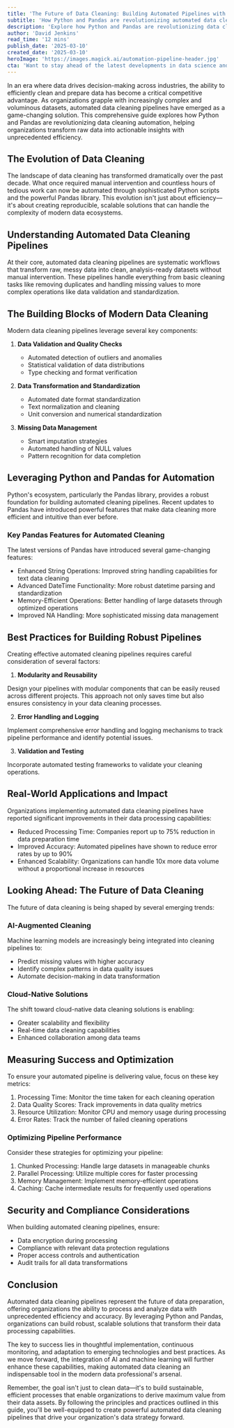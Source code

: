 ```yaml
---
title: 'The Future of Data Cleaning: Building Automated Pipelines with Python and Pandas'
subtitle: 'How Python and Pandas are revolutionizing automated data cleaning processes'
description: 'Explore how Python and Pandas are revolutionizing data cleaning automation through automated pipelines. Learn about key features, best practices, and real-world applications for transforming raw data into actionable insights with unprecedented efficiency.'
author: 'David Jenkins'
read_time: '12 mins'
publish_date: '2025-03-10'
created_date: '2025-03-10'
heroImage: 'https://images.magick.ai/automation-pipeline-header.jpg'
cta: 'Want to stay ahead of the latest developments in data science and automation? Follow MagickAI on LinkedIn for exclusive insights and expert perspectives on building efficient data pipelines and leveraging cutting-edge AI technologies!'
---
```


In an era where data drives decision-making across industries, the ability to efficiently clean and prepare data has become a critical competitive advantage. As organizations grapple with increasingly complex and voluminous datasets, automated data cleaning pipelines have emerged as a game-changing solution. This comprehensive guide explores how Python and Pandas are revolutionizing data cleaning automation, helping organizations transform raw data into actionable insights with unprecedented efficiency.

## The Evolution of Data Cleaning

The landscape of data cleaning has transformed dramatically over the past decade. What once required manual intervention and countless hours of tedious work can now be automated through sophisticated Python scripts and the powerful Pandas library. This evolution isn't just about efficiency—it's about creating reproducible, scalable solutions that can handle the complexity of modern data ecosystems.

## Understanding Automated Data Cleaning Pipelines

At their core, automated data cleaning pipelines are systematic workflows that transform raw, messy data into clean, analysis-ready datasets without manual intervention. These pipelines handle everything from basic cleaning tasks like removing duplicates and handling missing values to more complex operations like data validation and standardization.

## The Building Blocks of Modern Data Cleaning

Modern data cleaning pipelines leverage several key components:

1. **Data Validation and Quality Checks**
   - Automated detection of outliers and anomalies
   - Statistical validation of data distributions
   - Type checking and format verification

2. **Data Transformation and Standardization**
   - Automated date format standardization
   - Text normalization and cleaning
   - Unit conversion and numerical standardization

3. **Missing Data Management**
   - Smart imputation strategies
   - Automated handling of NULL values
   - Pattern recognition for data completion

## Leveraging Python and Pandas for Automation

Python's ecosystem, particularly the Pandas library, provides a robust foundation for building automated cleaning pipelines. Recent updates to Pandas have introduced powerful features that make data cleaning more efficient and intuitive than ever before.

### Key Pandas Features for Automated Cleaning

The latest versions of Pandas have introduced several game-changing features:

- Enhanced String Operations: Improved string handling capabilities for text data cleaning
- Advanced DateTime Functionality: More robust datetime parsing and standardization
- Memory-Efficient Operations: Better handling of large datasets through optimized operations
- Improved NA Handling: More sophisticated missing data management

## Best Practices for Building Robust Pipelines

Creating effective automated cleaning pipelines requires careful consideration of several factors:

1. **Modularity and Reusability**

Design your pipelines with modular components that can be easily reused across different projects. This approach not only saves time but also ensures consistency in your data cleaning processes.

2. **Error Handling and Logging**

Implement comprehensive error handling and logging mechanisms to track pipeline performance and identify potential issues.

3. **Validation and Testing**

Incorporate automated testing frameworks to validate your cleaning operations.

## Real-World Applications and Impact

Organizations implementing automated data cleaning pipelines have reported significant improvements in their data processing capabilities:

- Reduced Processing Time: Companies report up to 75% reduction in data preparation time
- Improved Accuracy: Automated pipelines have shown to reduce error rates by up to 90%
- Enhanced Scalability: Organizations can handle 10x more data volume without a proportional increase in resources

## Looking Ahead: The Future of Data Cleaning

The future of data cleaning is being shaped by several emerging trends:

### AI-Augmented Cleaning

Machine learning models are increasingly being integrated into cleaning pipelines to:
- Predict missing values with higher accuracy
- Identify complex patterns in data quality issues
- Automate decision-making in data transformation

### Cloud-Native Solutions

The shift toward cloud-native data cleaning solutions is enabling:
- Greater scalability and flexibility
- Real-time data cleaning capabilities
- Enhanced collaboration among data teams

## Measuring Success and Optimization

To ensure your automated pipeline is delivering value, focus on these key metrics:

1. Processing Time: Monitor the time taken for each cleaning operation
2. Data Quality Scores: Track improvements in data quality metrics
3. Resource Utilization: Monitor CPU and memory usage during processing
4. Error Rates: Track the number of failed cleaning operations

### Optimizing Pipeline Performance

Consider these strategies for optimizing your pipeline:

1. Chunked Processing: Handle large datasets in manageable chunks
2. Parallel Processing: Utilize multiple cores for faster processing
3. Memory Management: Implement memory-efficient operations
4. Caching: Cache intermediate results for frequently used operations

## Security and Compliance Considerations

When building automated cleaning pipelines, ensure:

- Data encryption during processing
- Compliance with relevant data protection regulations
- Proper access controls and authentication
- Audit trails for all data transformations

## Conclusion

Automated data cleaning pipelines represent the future of data preparation, offering organizations the ability to process and analyze data with unprecedented efficiency and accuracy. By leveraging Python and Pandas, organizations can build robust, scalable solutions that transform their data processing capabilities.

The key to success lies in thoughtful implementation, continuous monitoring, and adaptation to emerging technologies and best practices. As we move forward, the integration of AI and machine learning will further enhance these capabilities, making automated data cleaning an indispensable tool in the modern data professional's arsenal.

Remember, the goal isn't just to clean data—it's to build sustainable, efficient processes that enable organizations to derive maximum value from their data assets. By following the principles and practices outlined in this guide, you'll be well-equipped to create powerful automated data cleaning pipelines that drive your organization's data strategy forward.